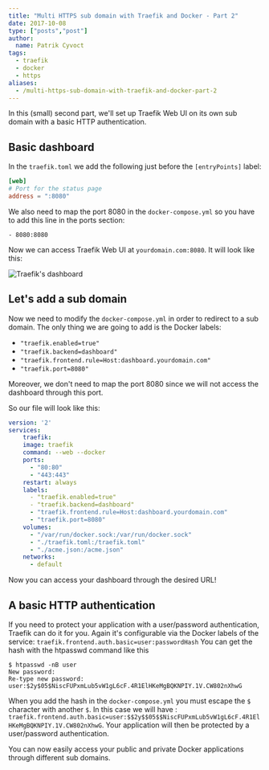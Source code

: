```yaml
---
title: "Multi HTTPS sub domain with Traefik and Docker - Part 2"
date: 2017-10-08
type: ["posts","post"]
author:
  name: Patrik Cyvoct
tags:
  - traefik
  - docker
  - https
aliases:
  - /multi-https-sub-domain-with-traefik-and-docker-part-2
---
```

In this (small) second part, we'll set up Traefik Web UI on its own sub domain with a basic HTTP authentication. 

## Basic dashboard

In the `traefik.toml` we add the following just before the `[entryPoints]` label: 
```toml
[web]
# Port for the status page
address = ":8080"
```
We also need to map the port 8080 in the `docker-compose.yml` so you have to add this line in the ports section:
```
- 8080:8080
```
Now we can access Traefik Web UI at `yourdomain.com:8080`. It will look like this:

![Traefik's dashboard](/images/dashboard-1.png)

## Let's add a sub domain

Now we need to modify the `docker-compose.yml` in order to redirect to a sub domain. The only thing we are going to add is the Docker labels:
* `"traefik.enabled=true"`
* `"traefik.backend=dashboard"`
* `"traefik.frontend.rule=Host:dashboard.yourdomain.com"`
* `"traefik.port=8080"`

Moreover, we don't need to map the port 8080 since we will not access the dashboard through this port. 

So our file will look like this:
```yaml
version: '2'
services:
    traefik:
    image: traefik
    command: --web --docker
    ports:
      - "80:80"
      - "443:443"
    restart: always
    labels:
      - "traefik.enabled=true"
      - "traefik.backend=dashboard"
      - "traefik.frontend.rule=Host:dashboard.yourdomain.com"
      - "traefik.port=8080"
    volumes:
      - "/var/run/docker.sock:/var/run/docker.sock" 
      - "./traefik.toml:/traefik.toml"
      - "./acme.json:/acme.json"
    networks:
      - default 
```

Now you can access your dashboard through the desired URL!

## A basic HTTP authentication

If you need to protect your application with a user/password authentication, Traefik can do it for you. Again it's configurable via the Docker labels of the service:
`traefik.frontend.auth.basic=user:passwordHash`
You can get the hash with the htpasswd command like this
```
$ htpasswd -nB user
New password:
Re-type new password:
user:$2y$05$NiscFUPxmLub5vW1gL6cF.4R1ElHKeMgBQKNPIY.1V.CW802nXhwG
```

When you add the hash in the `docker-compose.yml` you must escape the `$` character with another `$`. In this case we will have : 
`traefik.frontend.auth.basic=user:$$2y$$05$$NiscFUPxmLub5vW1gL6cF.4R1ElHKeMgBQKNPIY.1V.CW802nXhwG`. Your application will then be protected by a user/password authentication.

You can now easily access your public and private Docker applications through different sub domains.
